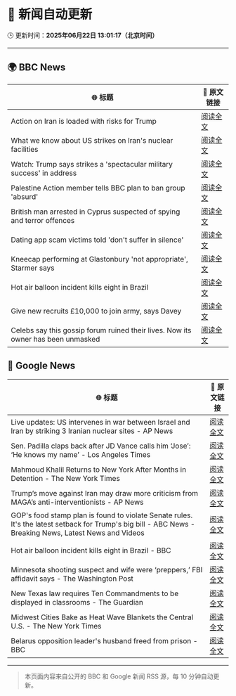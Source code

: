 # 🧠 新闻自动更新

🕒 更新时间：**2025年06月22日 13:01:17（北京时间）**

---

## 🌍 BBC News

| 🌐 标题 | 🔗 原文链接 |
|--------|-------------|
| Action on Iran is loaded with risks for Trump | [阅读全文](https://www.bbc.com/news/articles/cvg86pd63j8o) |
| What we know about US strikes on Iran's nuclear facilities | [阅读全文](https://www.bbc.com/news/articles/cvg9r4q99g4o) |
| Watch: Trump says strikes a 'spectacular military success' in address | [阅读全文](https://www.bbc.com/news/videos/c93k8nvdnqpo) |
| Palestine Action member tells BBC plan to ban group 'absurd' | [阅读全文](https://www.bbc.com/news/articles/cq6m24v7910o) |
| British man arrested in Cyprus suspected of spying and terror offences | [阅读全文](https://www.bbc.com/news/articles/c628jy5rg78o) |
| Dating app scam victims told 'don't suffer in silence' | [阅读全文](https://www.bbc.com/news/articles/cyvjy0871dqo) |
| Kneecap performing at Glastonbury 'not appropriate', Starmer says | [阅读全文](https://www.bbc.com/news/articles/cg5z26dpgd7o) |
| Hot air balloon incident kills eight in Brazil | [阅读全文](https://www.bbc.com/news/articles/c17w04wxwpxo) |
| Give new recruits £10,000 to join army, says Davey | [阅读全文](https://www.bbc.com/news/articles/c70x451xpx5o) |
| Celebs say this gossip forum ruined their lives. Now its owner has been unmasked | [阅读全文](https://www.bbc.com/news/articles/c5y7j512ln7o) |

## 📰 Google News

| 🌐 标题 | 🔗 原文链接 |
|--------|-------------|
| Live updates: US intervenes in war between Israel and Iran by striking 3 Iranian nuclear sites - AP News | [阅读全文](https://news.google.com/rss/articles/CBMiW0FVX3lxTE1SVmZ5bVBYWXg5V21IdHpzOVliYVMtMFpIakZ2aDdmTXpTOUhqZ3NNNU5ZbC02cEJUMHZTTDFZcnQ2aHdSeTI5ZlZkMzFXNmlURzlLVFBNZnlmVzA?oc=5) |
| Sen. Padilla claps back after JD Vance calls him ‘Jose’: ‘He knows my name’ - Los Angeles Times | [阅读全文](https://news.google.com/rss/articles/CBMiuwFBVV95cUxQNVhXek55MVRueWRWRG04UXB1OFlpdXZJbk50Y0NCSXd5SGlnQ0RYZmxyY1NlczZPOHN1d184TFhTV0dUSVZJTFp1RDJjcVRkUVF0d3hvemYzLUZUVEpxUlhfYnVxLVh3Qi1jWnQzcmJzUlZXTEE0REJlS3ZnTHNVV2ZfQU53bnJVcXdxemdLUXRzUnozM1dVUTBUVkZKTFFSNVFvMHhLM3ZFSXhTVnJLQ0pQcjhyYTR1RzVN?oc=5) |
| Mahmoud Khalil Returns to New York After Months in Detention - The New York Times | [阅读全文](https://news.google.com/rss/articles/CBMiigFBVV95cUxOZU13cUNYa2dXcU5rbTBLek02Ri1ZWjlMMHJHRV8tLU1VRGZiTmplR3lXdkdQYnV2RmE3NTFhVDc2T0dUWkFaTTNsZXpxdkFBbGZtSHVaTEg0Tk1Lc1V4SllSQzNueGxySWdibnRBNDR2aUdSb3V2Zk5OOXBZNmtNczgyZWhTVjdJclE?oc=5) |
| Trump’s move against Iran may draw more criticism from MAGA’s anti-interventionists - AP News | [阅读全文](https://news.google.com/rss/articles/CBMiqAFBVV95cUxNaWMyeVBuWWt0cTNFMER5b0s0R1EtSm9XUlRXMmRYU3RYbm9mWUF3cDB5TFpvUHhrWkZKVUhWWTRObEJFVHNQUU9tNzRrLW5reElrbUdBajZZbEVJcHUzWWI3UmlEVlRfVzJRbElCaTBBUzA1U1VJNFNnX19KdnRhYl9zemIwRW1MbWZ3amJiZUR1WTFTTE93YXk0cHJuckg2X1U3ejA3T3M?oc=5) |
| GOP's food stamp plan is found to violate Senate rules. It's the latest setback for Trump's big bill - ABC News - Breaking News, Latest News and Videos | [阅读全文](https://news.google.com/rss/articles/CBMimAFBVV95cUxPMUI2T3lGSkNUWVpHcktkYzhuaThXcTl4bDdNc2V5U2xocGtmS241REFIUHRtV19VeUNtYnVBdllnOXo2Zzc5QXFpOHJkWWticmN2djI2X3VlUkhYaGpCVDFMNWRoS2J4bGRXSkkzcC1QSk50Uml1dU5sWUNkVm9xa2VKa2pMM1B0UGFmYzFZM1hGcllPc1ZPbNIBngFBVV95cUxPUFBsNmg2TWQ5WFN1MjRSVkVwR2F4TU1MRERIT0EyTW9SMXp0cUFJU3gxUFIwb1VVbkhOR0YzX2pRUXhwMlM4bGNQNV9yRERvODJiNlU0MjhYRE1FM1VSY0NHWWl0M1UtVmJFX09DR0pna05FTXFETXBNSWVodmZ5dmV3S0JybDkxWFJpaHAxbm4xTFJ4Sm5jUGtVTEU2dw?oc=5) |
| Hot air balloon incident kills eight in Brazil - BBC | [阅读全文](https://news.google.com/rss/articles/CBMiWkFVX3lxTE02Z2Q0RWY5ZVV5UERMRDIxTXVfNDAxeHNuV2hjSkRBV3UwZGVyVzMyam5TNG1XWE4zcHgzaGQ1RE1OT19XQTA3UE03ZlRKeEpVR3JXYWtFSkhrd9IBX0FVX3lxTFBlRUJPUUtHekhwRDd6QXd4VXVKQUxiODZvYlVEOGp5bFFLVnJENmFpeE4yX051clRGdjA2OFEyRFZlWktZLUx0OVZRSkZOZDVlWFpCNUhZdGczZ3hzMHZ3?oc=5) |
| Minnesota shooting suspect and wife were ‘preppers,’ FBI affidavit says - The Washington Post | [阅读全文](https://news.google.com/rss/articles/CBMimAFBVV95cUxQMFAyZTFWRG9ZMXNvM1VoZE5abXJMYzZBcWJXVHQtQWtjNVlvc3o2aXlwd2pkMUsycVZCZEJURjZ2WF9JdTkyZHJFNmdGY3Ztal9fV2tJS2ZoX2QwR1Q2QXRBUGdmV2JYMzVCWkNDTWVaT3ZHa3puVjVQdTBTQnJkSmxQVWFYeFlDQ0Z0eWV0QXJEN0lNdHE2cA?oc=5) |
| New Texas law requires Ten Commandments to be displayed in classrooms - The Guardian | [阅读全文](https://news.google.com/rss/articles/CBMif0FVX3lxTE9GaDlRbmlBWXREQmhUaTBpbzdBcUlQSExjZTNwOWJNQ04zejBXdjdhczlRV1dVRTA4cW94bkpFYnI0UVo4R2wyX0FQRVdVZWhDSWQwT09aUXpfMnQ0eHRDMjRIUzRUSTdKNUNia3hEaDkzWDN0Qk1zZGxGNFY3bzA?oc=5) |
| Midwest Cities Bake as Heat Wave Blankets the Central U.S. - The New York Times | [阅读全文](https://news.google.com/rss/articles/CBMie0FVX3lxTE9kcENNRHpacXhoc1F1dkowNHB6Yjdqc09lSVZ4VGtnaFF0QVZHNC05U3hWa2swc1M2ZlNLVXc2NnM4UG1qb0lIaElGajZoMEYxR3lqelZrNUFoU1B1bzJ3NUxIYUxEcmlSeEMyR3V0bW1Bajgwak95anA1VQ?oc=5) |
| Belarus opposition leader's husband freed from prison - BBC | [阅读全文](https://news.google.com/rss/articles/CBMiWkFVX3lxTE92N1ZtSVVnQVFsQmJFalRLeGlXMDZjS0Q3c283eXVnQjFtOS1ZS1JyRVJtaDdaZVhnNjBiMC1ZQzY2U3lmRlkzS2NmMlRPTTZPcmlzUVpXVWVXZw?oc=5) |

---
> 本页面内容来自公开的 BBC 和 Google 新闻 RSS 源，每 10 分钟自动更新。